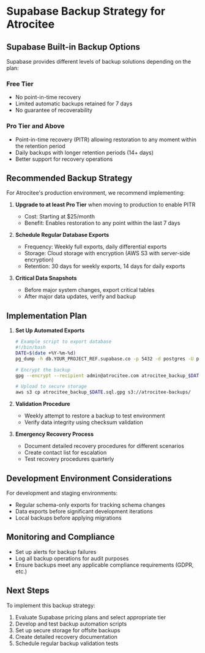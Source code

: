 # Supabase Backup Strategy for Atrocitee

## Supabase Built-in Backup Options

Supabase provides different levels of backup solutions depending on the plan:

### Free Tier
- No point-in-time recovery
- Limited automatic backups retained for 7 days
- No guarantee of recoverability

### Pro Tier and Above
- Point-in-time recovery (PITR) allowing restoration to any moment within the retention period
- Daily backups with longer retention periods (14+ days)
- Better support for recovery operations

## Recommended Backup Strategy

For Atrocitee's production environment, we recommend implementing:

1. **Upgrade to at least Pro Tier** when moving to production to enable PITR
   - Cost: Starting at $25/month
   - Benefit: Enables restoration to any point within the last 7 days

2. **Schedule Regular Database Exports**
   - Frequency: Weekly full exports, daily differential exports
   - Storage: Cloud storage with encryption (AWS S3 with server-side encryption)
   - Retention: 30 days for weekly exports, 14 days for daily exports

3. **Critical Data Snapshots**
   - Before major system changes, export critical tables
   - After major data updates, verify and backup

## Implementation Plan

1. **Set Up Automated Exports**
   ```bash
   # Example script to export database
   #!/bin/bash
   DATE=$(date +%Y-%m-%d)
   pg_dump -h db.YOUR_PROJECT_REF.supabase.co -p 5432 -d postgres -U postgres > atrocitee_backup_$DATE.sql
   
   # Encrypt the backup
   gpg --encrypt --recipient admin@atrocitee.com atrocitee_backup_$DATE.sql
   
   # Upload to secure storage
   aws s3 cp atrocitee_backup_$DATE.sql.gpg s3://atrocitee-backups/
   ```

2. **Validation Procedure**
   - Weekly attempt to restore a backup to test environment
   - Verify data integrity using checksum validation

3. **Emergency Recovery Process**
   - Document detailed recovery procedures for different scenarios
   - Create contact list for escalation
   - Test recovery procedures quarterly

## Development Environment Considerations

For development and staging environments:
- Regular schema-only exports for tracking schema changes
- Data exports before significant development iterations
- Local backups before applying migrations

## Monitoring and Compliance

- Set up alerts for backup failures
- Log all backup operations for audit purposes
- Ensure backups meet any applicable compliance requirements (GDPR, etc.)

## Next Steps

To implement this backup strategy:

1. Evaluate Supabase pricing plans and select appropriate tier
2. Develop and test backup automation scripts
3. Set up secure storage for offsite backups
4. Create detailed recovery documentation
5. Schedule regular backup validation tests 